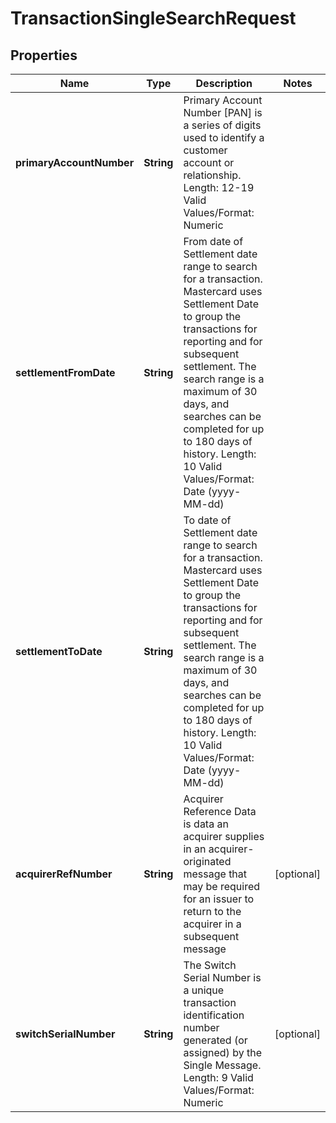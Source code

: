 

# TransactionSingleSearchRequest


## Properties

| Name | Type | Description | Notes |
|------------ | ------------- | ------------- | -------------|
|**primaryAccountNumber** | **String** | Primary Account Number [PAN] is a series of digits used to identify a customer account or relationship.   Length: 12-19   Valid Values/Format: Numeric |  |
|**settlementFromDate** | **String** | From date of Settlement date range to search for a transaction. Mastercard uses Settlement Date to group the transactions for reporting and for subsequent settlement. The search range is a maximum of 30 days, and searches can be completed for up to 180 days of history.   Length: 10   Valid Values/Format: Date (yyyy-MM-dd) |  |
|**settlementToDate** | **String** | To date of Settlement date range to search for a transaction. Mastercard uses Settlement Date to group the transactions for reporting and for subsequent settlement. The search range is a maximum of 30 days, and searches can be completed for up to 180 days of history.   Length: 10   Valid Values/Format: Date (yyyy-MM-dd) |  |
|**acquirerRefNumber** | **String** | Acquirer Reference Data is data an acquirer supplies in an acquirer-originated message that may be required for an issuer to return to the acquirer in a subsequent message |  [optional] |
|**switchSerialNumber** | **String** | The Switch Serial Number is a unique transaction identification number generated (or assigned) by the Single Message.   Length: 9   Valid Values/Format: Numeric |  [optional] |



